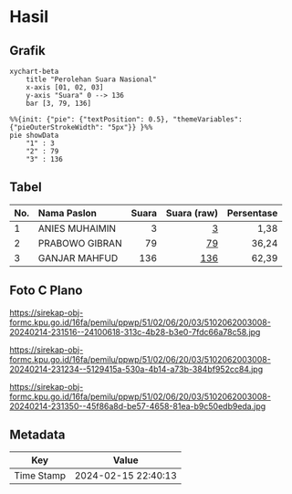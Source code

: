 # Hasil

## Grafik

```mermaid
xychart-beta
    title "Perolehan Suara Nasional"
    x-axis [01, 02, 03]
    y-axis "Suara" 0 --> 136
    bar [3, 79, 136]
```

```mermaid
%%{init: {"pie": {"textPosition": 0.5}, "themeVariables": {"pieOuterStrokeWidth": "5px"}} }%%
pie showData
    "1" : 3
    "2" : 79
    "3" : 136
```

## Tabel

| No. | Nama Paslon    | Suara | Suara (raw) | Persentase |
|:--- |:-------------- | -----:| -----------:| ----------:|
| 1   | ANIES MUHAIMIN | 3     | [3][p-1]    | 1,38       |
| 2   | PRABOWO GIBRAN | 79    | [79][p-2]   | 36,24      |
| 3   | GANJAR MAHFUD  | 136   | [136][p-3]  | 62,39      |


[p-1]: https://github.com/gigit-pemilu/pemilu-2024/blob/main/pilpres/hitung-suara/sub/51-bali/sub/02-tabanan/sub/06-kediri/sub/2003-belalang/sub/008-tps/sub/paslon-1.txt
[p-2]: https://github.com/gigit-pemilu/pemilu-2024/blob/main/pilpres/hitung-suara/sub/51-bali/sub/02-tabanan/sub/06-kediri/sub/2003-belalang/sub/008-tps/sub/paslon-2.txt
[p-3]: https://github.com/gigit-pemilu/pemilu-2024/blob/main/pilpres/hitung-suara/sub/51-bali/sub/02-tabanan/sub/06-kediri/sub/2003-belalang/sub/008-tps/sub/paslon-3.txt

## Foto C Plano

https://sirekap-obj-formc.kpu.go.id/16fa/pemilu/ppwp/51/02/06/20/03/5102062003008-20240214-231516--24100618-313c-4b28-b3e0-7fdc66a78c58.jpg

https://sirekap-obj-formc.kpu.go.id/16fa/pemilu/ppwp/51/02/06/20/03/5102062003008-20240214-231234--5129415a-530a-4b14-a73b-384bf952cc84.jpg

https://sirekap-obj-formc.kpu.go.id/16fa/pemilu/ppwp/51/02/06/20/03/5102062003008-20240214-231350--45f86a8d-be57-4658-81ea-b9c50edb9eda.jpg


## Metadata

| Key        | Value               |
| ---------- | ------------------- |
| Time Stamp | 2024-02-15 22:40:13 |



